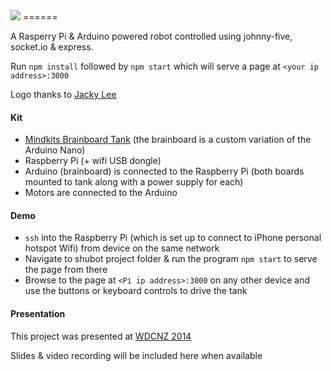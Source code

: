 <img src="http://i.imgur.com/7xXeTU9.png" />
======

A Rasperry Pi & Arduino powered robot controlled using johnny-five, socket.io & express.

Run `npm install` followed by `npm start` which will serve a page at `<your ip address>:3000`

Logo thanks to [Jacky Lee](http://jackylee.co/100logos/2014/07/09/day-33.html)

#### Kit

- <a href="http://www.mindkits.co.nz/store/kits/brainboard-tank-robot-with-bluetooth-control">Mindkits Brainboard Tank</a> (the brainboard is a custom variation of the Arduino Nano)
- Raspberry Pi (+ wifi USB dongle)
- Arduino (brainboard) is connected to the Raspberry Pi (both boards mounted to tank along with a power supply for each)
- Motors are connected to the Arduino

#### Demo

- `ssh` into the Raspberry Pi (which is set up to connect to iPhone personal hotspot Wifi) from device on the same network
- Navigate to shubot project folder & run the program `npm start` to serve the page from there
- Browse to the page at `<Pi ip address>:3000` on any other device and use the buttons or keyboard controls to drive the tank

#### Presentation

This project was presented at <a href="http://wdcnz.com/">WDCNZ 2014</a>

Slides & video recording will be included here when available
